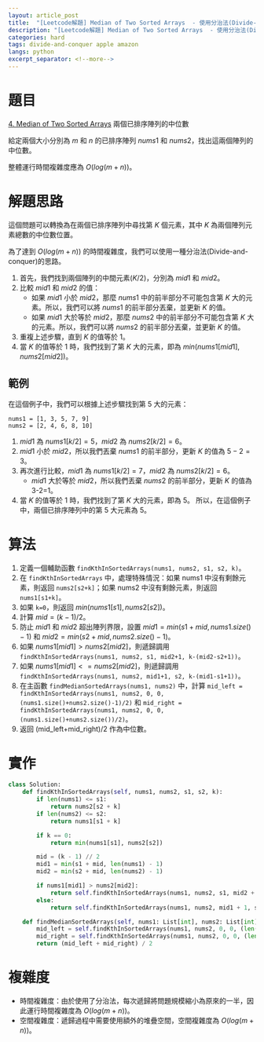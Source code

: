 ```yaml
---
layout: article_post
title:  "[Leetcode解題] Median of Two Sorted Arrays  - 使用分治法(Divide-and-conquer)算法"
description: "[Leetcode解題] Median of Two Sorted Arrays  - 使用分治法(Divide-and-conquer)算法"
categories: hard
tags: divide-and-conquer apple amazon
langs: python
excerpt_separator: <!--more-->
---
```


# 題目
[4. Median of Two Sorted Arrays](https://leetcode.com/problems/median-of-two-sorted-arrays/)
兩個已排序陣列的中位數

給定兩個大小分別為 $m$ 和 $n$ 的已排序陣列 $nums1$ 和 $nums2$，找出這兩個陣列的中位數。

整體運行時間複雜度應為 $O(log(m+n))$。

<!--more-->

# 解題思路

這個問題可以轉換為在兩個已排序陣列中尋找第 $K$ 個元素，其中 $K$ 為兩個陣列元素總數的中位數位置。

為了達到 $O(log(m+n))$ 的時間複雜度，我們可以使用一種分治法(Divide-and-conquer)的思路。


1. 首先，我們找到兩個陣列的中間元素($K/2$)，分別為 $mid1$ 和 $mid2$。
2. 比較 $mid1$ 和 $mid2$ 的值：
    - 如果 $mid1$ 小於 $mid2$，那麼 $nums1$ 中的前半部分不可能包含第 $K$ 大的元素。所以，我們可以將 $nums1$ 的前半部分丟棄，並更新 $K$ 的值。
    - 如果 $mid1$ 大於等於 $mid2$，那麼 $nums2$ 中的前半部分不可能包含第 $K$ 大的元素。所以，我們可以將 $nums2$ 的前半部分丟棄，並更新 $K$ 的值。
3. 重複上述步驟，直到 $K$ 的值等於 $1$。
4. 當 $K$ 的值等於 $1$ 時，我們找到了第 $K$ 大的元素，即為 $min(nums1[mid1], nums2[mid2])$。


## 範例
在這個例子中，我們可以根據上述步驟找到第 5 大的元素：
```
nums1 = [1, 3, 5, 7, 9]
nums2 = [2, 4, 6, 8, 10]
```

1. $mid1$ 為 $nums1[k/2] = 5$，$mid2$ 為 $nums2[k/2] = 6$。
2. $mid1$ 小於 $mid2$，所以我們丟棄 $nums1$ 的前半部分，更新 $K$ 的值為 $5-2=3$。
3. 再次進行比較，$mid1$ 為 $nums1[k/2] = 7$，$mid2$ 為 $nums2[k/2] = 6$。
    - $mid1$ 大於等於 $mid2$，所以我們丟棄 $nums2$ 的前半部分，更新 $K$ 的值為 3-2=1。
4. 當 $K$ 的值等於 $1$ 時，我們找到了第 $K$ 大的元素，即為 $5$。
所以，在這個例子中，兩個已排序陣列中的第 $5$ 大元素為 $5$。


# 算法
1. 定義一個輔助函數 `findKthInSortedArrays(nums1, nums2, s1, s2, k)`。
2. 在 `findKthInSortedArrays` 中，處理特殊情況：如果 nums1 中沒有剩餘元素，則返回 `nums2[s2+k]`；如果 nums2 中沒有剩餘元素，則返回 `nums1[s1+k]`。
3. 如果 `k=0`，則返回 $min(nums1[s1], nums2[s2])$。
4. 計算 $mid = (k-1)/2$。
5. 防止 $mid1$ 和 $mid2$ 超出陣列界限，設置 $mid1 = min(s1+mid, nums1.size()-1)$ 和 $mid2 = min(s2+mid, nums2.size()-1)$。
6. 如果 $nums1[mid1] > nums2[mid2]$，則遞歸調用 `findKthInSortedArrays(nums1, nums2, s1, mid2+1, k-(mid2-s2+1))`。
7. 如果 $nums1[mid1] <= nums2[mid2]$，則遞歸調用 `findKthInSortedArrays(nums1, nums2, mid1+1, s2, k-(mid1-s1+1))`。
8. 在主函數 `findMedianSortedArrays(nums1, nums2)` 中，計算 `mid_left = findKthInSortedArrays(nums1, nums2, 0, 0, (nums1.size()+nums2.size()-1)/2)` 和 `mid_right = findKthInSortedArrays(nums1, nums2, 0, 0, (nums1.size()+nums2.size())/2)`。
9. 返回 (mid_left+mid_right)/2 作為中位數。


# 實作
```python
class Solution:
    def findKthInSortedArrays(self, nums1, nums2, s1, s2, k):
        if len(nums1) <= s1:
            return nums2[s2 + k]
        if len(nums2) <= s2:
            return nums1[s1 + k]

        if k == 0:
            return min(nums1[s1], nums2[s2])

        mid = (k - 1) // 2
        mid1 = min(s1 + mid, len(nums1) - 1)
        mid2 = min(s2 + mid, len(nums2) - 1)

        if nums1[mid1] > nums2[mid2]:
            return self.findKthInSortedArrays(nums1, nums2, s1, mid2 + 1, k - (mid2 - s2 + 1))
        else:
            return self.findKthInSortedArrays(nums1, nums2, mid1 + 1, s2, k - (mid1 - s1 + 1))

    def findMedianSortedArrays(self, nums1: List[int], nums2: List[int]) -> float:
        mid_left = self.findKthInSortedArrays(nums1, nums2, 0, 0, (len(nums1) + len(nums2) - 1) // 2)
        mid_right = self.findKthInSortedArrays(nums1, nums2, 0, 0, (len(nums1) + len(nums2)) // 2)
        return (mid_left + mid_right) / 2


```
# 複雜度
* 時間複雜度：由於使用了分治法，每次遞歸將問題規模縮小為原來的一半，因此運行時間複雜度為 $O(log(m+n))$。
* 空間複雜度：遞歸過程中需要使用額外的堆疊空間，空間複雜度為 $O(log(m+n))$。